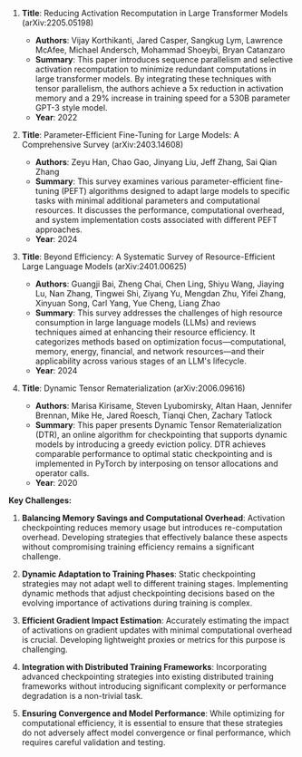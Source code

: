 1. **Title**: Reducing Activation Recomputation in Large Transformer Models (arXiv:2205.05198)
   - **Authors**: Vijay Korthikanti, Jared Casper, Sangkug Lym, Lawrence McAfee, Michael Andersch, Mohammad Shoeybi, Bryan Catanzaro
   - **Summary**: This paper introduces sequence parallelism and selective activation recomputation to minimize redundant computations in large transformer models. By integrating these techniques with tensor parallelism, the authors achieve a 5x reduction in activation memory and a 29% increase in training speed for a 530B parameter GPT-3 style model.
   - **Year**: 2022

2. **Title**: Parameter-Efficient Fine-Tuning for Large Models: A Comprehensive Survey (arXiv:2403.14608)
   - **Authors**: Zeyu Han, Chao Gao, Jinyang Liu, Jeff Zhang, Sai Qian Zhang
   - **Summary**: This survey examines various parameter-efficient fine-tuning (PEFT) algorithms designed to adapt large models to specific tasks with minimal additional parameters and computational resources. It discusses the performance, computational overhead, and system implementation costs associated with different PEFT approaches.
   - **Year**: 2024

3. **Title**: Beyond Efficiency: A Systematic Survey of Resource-Efficient Large Language Models (arXiv:2401.00625)
   - **Authors**: Guangji Bai, Zheng Chai, Chen Ling, Shiyu Wang, Jiaying Lu, Nan Zhang, Tingwei Shi, Ziyang Yu, Mengdan Zhu, Yifei Zhang, Xinyuan Song, Carl Yang, Yue Cheng, Liang Zhao
   - **Summary**: This survey addresses the challenges of high resource consumption in large language models (LLMs) and reviews techniques aimed at enhancing their resource efficiency. It categorizes methods based on optimization focus—computational, memory, energy, financial, and network resources—and their applicability across various stages of an LLM's lifecycle.
   - **Year**: 2024

4. **Title**: Dynamic Tensor Rematerialization (arXiv:2006.09616)
   - **Authors**: Marisa Kirisame, Steven Lyubomirsky, Altan Haan, Jennifer Brennan, Mike He, Jared Roesch, Tianqi Chen, Zachary Tatlock
   - **Summary**: This paper presents Dynamic Tensor Rematerialization (DTR), an online algorithm for checkpointing that supports dynamic models by introducing a greedy eviction policy. DTR achieves comparable performance to optimal static checkpointing and is implemented in PyTorch by interposing on tensor allocations and operator calls.
   - **Year**: 2020

**Key Challenges:**

1. **Balancing Memory Savings and Computational Overhead**: Activation checkpointing reduces memory usage but introduces re-computation overhead. Developing strategies that effectively balance these aspects without compromising training efficiency remains a significant challenge.

2. **Dynamic Adaptation to Training Phases**: Static checkpointing strategies may not adapt well to different training stages. Implementing dynamic methods that adjust checkpointing decisions based on the evolving importance of activations during training is complex.

3. **Efficient Gradient Impact Estimation**: Accurately estimating the impact of activations on gradient updates with minimal computational overhead is crucial. Developing lightweight proxies or metrics for this purpose is challenging.

4. **Integration with Distributed Training Frameworks**: Incorporating advanced checkpointing strategies into existing distributed training frameworks without introducing significant complexity or performance degradation is a non-trivial task.

5. **Ensuring Convergence and Model Performance**: While optimizing for computational efficiency, it is essential to ensure that these strategies do not adversely affect model convergence or final performance, which requires careful validation and testing. 